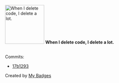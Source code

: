 <img src="https://github.com/my-badges/my-badges/blob/master/src/all-badges/mass-delete-commit/mass-delete-commit.png?raw=true" alt="When I delete code, I delete a lot." title="When I delete code, I delete a lot." width="128">
<strong>When I delete code, I delete a lot.</strong>
<br><br>

Commits:

- <a href="https://github.com/antonmedv/mx/commit/17b1293dc8caccdb86f3c97810ad3035170f349c">17b1293</a>


Created by <a href="https://github.com/my-badges/my-badges">My Badges</a>